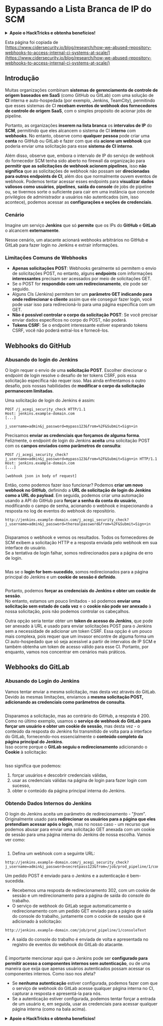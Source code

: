 # Bypassando a Lista Branca de IP do SCM

<details>

<summary><strong>Apoie o HackTricks e obtenha benefícios!</strong></summary>

* Se você quiser ver sua **empresa anunciada no HackTricks** ou se quiser acessar a **versão mais recente do PEASS ou baixar o HackTricks em PDF**, verifique os [**PLANOS DE ASSINATURA**](https://github.com/sponsors/carlospolop)!
* Obtenha o [**swag oficial do PEASS & HackTricks**](https://peass.creator-spring.com)
* Descubra [**A Família PEASS**](https://opensea.io/collection/the-peass-family), nossa coleção exclusiva de [**NFTs**](https://opensea.io/collection/the-peass-family)
* **Junte-se ao** 💬 [**grupo Discord**](https://discord.gg/hRep4RUj7f) ou ao [**grupo telegram**](https://t.me/peass) ou **siga-me** no **Twitter** 🐦 [**@carlospolopm**](https://twitter.com/carlospolopm)**.**
* **Compartilhe suas técnicas de hacking enviando PRs para os repositórios do** [**HackTricks**](https://github.com/carlospolop/hacktricks) e [**HackTricks Cloud**](https://github.com/carlospolop/hacktricks-cloud) no github.

</details>

Esta página foi copiada de [https://www.cidersecurity.io/blog/research/how-we-abused-repository-webhooks-to-access-internal-ci-systems-at-scale/](https://www.cidersecurity.io/blog/research/how-we-abused-repository-webhooks-to-access-internal-ci-systems-at-scale/)

## Introdução

Muitas organizações combinam **sistemas de gerenciamento de controle de origem baseados em SaaS** (como GitHub ou GitLab) com uma solução de **CI** interna e auto-hospedada (por exemplo, Jenkins, TeamCity), permitindo que esses sistemas de CI **recebam eventos de webhook dos fornecedores de controle de origem SaaS**, com o simples propósito de acionar jobs de pipeline.

Portanto, as organizações **inserem na lista branca** os **intervalos de IP** do **SCM**, permitindo que eles alcancem o sistema de CI **interno** com **webhooks**. No entanto, observe como **qualquer pessoa** pode criar uma **conta** no GitHub ou GitLab e fazer com que ela **acione um webhook** que poderia enviar uma solicitação para esse **sistema de CI interno**.

Além disso, observe que, embora o intervalo de IP do serviço de webhook do fornecedor SCM tenha sido aberto no firewall da organização para **permitir que as solicitações de webhook acionem pipelines**, isso **não significa** que as solicitações de webhook não possam ser **direcionadas para outros endpoints de CI**, além dos que normalmente ouvem eventos de webhook. Podemos tentar acessar esses endpoints para **visualizar dados valiosos como usuários**, **pipelines**, **saída do console** de jobs de pipeline ou, se tivermos sorte o suficiente para cair em uma instância que concede privilégios de administrador a usuários não autenticados (sim, isso acontece), podemos acessar as **configurações e seções de credenciais**.

### Cenário

Imagine um serviço **Jenkins** que só **permite** que os IPs do **GitHub** e **GitLab** o alcancem **externamente**.

Nesse cenário, um atacante acionará webhooks arbitrários no GitHub e GitLab para fazer login no Jenkins e extrair informações.

### Limitações Comuns de Webhooks

* **Apenas solicitações POST**: Webhooks geralmente só permitem o envio de solicitações POST, no entanto, alguns **endpoints** com informações **interessantes** precisam ser acessados por meio de solicitações GET.
* Se o POST for **respondido com um redirecionamento**, ele pode ser seguido.
* Alguns CIs (Jenkins) permitem ter um **parâmetro GET indicando para onde redirecionar o cliente** assim que ele conseguir fazer login, você pode usar isso para redirecioná-lo para uma página específica com um GET.
* **Não é possível controlar o corpo da solicitação POST**: Se você precisar enviar dados específicos no corpo do POST, não poderá.
* **Tokens CSRF**: Se o endpoint interessante estiver esperando tokens CSRF, você não poderá extraí-los e fornecê-los.

## Webhooks do GitHub

### Abusando do login do Jenkins

O login requer o envio de uma **solicitação POST**. Escolher direcionar o endpoint de login resolve o desafio de ter tokens CSRF, pois essa solicitação específica não requer isso. Mas ainda enfrentamos o outro desafio, pois nossas habilidades de **modificar o corpo da solicitação permanecem limitadas**.

Uma solicitação de login do Jenkins é assim:
```
POST /j_acegi_security_check HTTP/1.1
Host: jenkins.example-domain.com
[...]

j_username=admin&j_password=mypass123&from=%2F&Submit=Sign+in
```
Precisamos **enviar as credenciais que forçamos de alguma forma**.\
Felizmente, o endpoint de login do Jenkins **aceita** uma solicitação POST com os **campos enviados como parâmetros de consulta**:
```
POST /j_acegi_security_check?j_username=admin&j_password=mypass123&from=%2F&Submit=Sign+in HTTP/1.1
Host: jenkins.example-domain.com
[...]

[webhook json in body of request]
```
Então, como podemos fazer isso funcionar? Podemos **criar um novo webhook no GitHub**, definindo a **URL de solicitação de login do Jenkins como a URL do payload**. Em seguida, podemos criar uma automação usando a API do GitHub para **forçar a senha da conta do usuário**, modificando o campo de senha, acionando o webhook e inspecionando a resposta no log de eventos do webhook do repositório.
```
http://jenkins.example-domain.com/j_acegi_security_check?j_username=admin&j_password=therealpassword&from=%2F&Submit=Sign+in
```
<figure><img src="../../.gitbook/assets/image (7) (1) (1).png" alt=""><figcaption></figcaption></figure>

Disparamos o webhook e vemos os resultados. Todos os fornecedores de SCM exibem a solicitação HTTP e a resposta enviada pelo webhook em sua interface do usuário.\
Se a tentativa de login falhar, somos redirecionados para a página de erro de login.

<figure><img src="../../.gitbook/assets/image (6) (1).png" alt=""><figcaption></figcaption></figure>

Mas se o **login for bem-sucedido**, somos redirecionados para a página principal do Jenkins e um **cookie de sessão é definido**.

<figure><img src="../../.gitbook/assets/image (3) (1) (1).png" alt=""><figcaption></figcaption></figure>

Portanto, podemos **forçar as credenciais do Jenkins e obter um cookie de sessão**.\
No entanto, estamos um pouco limitados - só podemos **enviar uma solicitação sem estado de cada vez** e o **cookie não pode ser anexado** à nossa solicitação, pois não podemos controlar os cabeçalhos.

Outra opção seria tentar obter um **token de acesso do Jenkins**, que pode ser anexado à URL e usado para enviar solicitações POST para o Jenkins sem a necessidade de adicionar um token CSRF. Essa opção é um pouco mais complexa, pois requer que um invasor encontre de alguma forma um CI auto-hospedado que só seja acessível a partir de intervalos de IP SCM e também obtenha um token de acesso válido para esse CI. Portanto, por enquanto, vamos nos concentrar em cenários mais práticos.

## Webhooks do GitLab

### Abusando do Login do Jenkins

Vamos tentar enviar a mesma solicitação, mas desta vez através do GitLab. Devido às mesmas limitações, enviamos a **mesma solicitação POST, adicionando as credenciais como parâmetros de consulta**.

<figure><img src="../../.gitbook/assets/image (2) (2).png" alt=""><figcaption></figcaption></figure>

Disparamos a solicitação, mas ao contrário do GitHub, a resposta é 200. Como no último exemplo, usamos o **serviço de webhook do GitLab para forçar um usuário e obter um cookie de sessão**, mas desta vez - o conteúdo da resposta do Jenkins foi transmitido de volta para a interface do GitLab, fornecendo-nos essencialmente o **conteúdo completo da página principal do Jenkins**.\
Isso ocorre porque o **GitLab seguiu o redirecionamento** adicionando o **Cookie** à solicitação:

<figure><img src="../../.gitbook/assets/image (4) (1) (2).png" alt=""><figcaption></figcaption></figure>

Isso significa que podemos:

1. forçar usuários e descobrir credenciais válidas,
2. usar as credenciais válidas na página de login para fazer login com sucesso,
3. obter o conteúdo da página principal interna do Jenkins.

### Obtendo Dados Internos do Jenkins

O login do Jenkins aceita um parâmetro de redirecionamento - "_from_". Originalmente usado para **redirecionar os usuários para a página que eles pretendiam acessar após o login**, mas no nosso caso - um recurso que podemos abusar para enviar uma solicitação GET anexada com um cookie de sessão para uma página interna do Jenkins de nossa escolha. Vamos ver como:

<figure><img src="../../.gitbook/assets/image (5) (1) (1).png" alt=""><figcaption></figcaption></figure>

1. Defina um webhook com a seguinte URL:
```
http://jenkins.example-domain.com/j_acegi_security_check?j_username=admin&j_password=secretpass123&from=/job/prod_pipeline/1/consoleText&Submit=Sign+in
```
Um pedido POST é enviado para o Jenkins e a autenticação é bem-sucedida.

* Recebemos uma resposta de redirecionamento 302, com um cookie de sessão e um redirecionamento para a página de saída do console do trabalho.
* O serviço de webhook do GitLab segue automaticamente o redirecionamento com um pedido GET enviado para a página de saída do console do trabalho, juntamente com o cookie de sessão que é adicionado à solicitação:
```
http://jenkins.example-domain.com/job/prod_pipeline/1/consoleText
```
* A saída do console do trabalho é enviada de volta e apresentada no registro de eventos do webhook do GitLab do atacante.

<figure><img src="../../.gitbook/assets/image (1) (3).png" alt=""><figcaption></figcaption></figure>

É importante mencionar aqui que o Jenkins pode ser **configurado para permitir acesso a componentes internos sem autenticação**, ou de uma maneira que exija que apenas usuários autenticados possam acessar os componentes internos. Como isso nos afeta?

* Se **nenhuma autenticação** estiver configurada, podemos fazer com que o serviço de webhook do GitLab acesse qualquer página interna no CI, capturar a resposta e apresentá-la para nós.
* Se a autenticação estiver configurada, podemos tentar forçar a entrada de um usuário e, em seguida, usar as credenciais para acessar qualquer página interna (como na bala acima).

<details>

<summary><strong>Apoie o HackTricks e obtenha benefícios!</strong></summary>

* Se você deseja ver sua **empresa anunciada no HackTricks** ou se deseja acessar a **versão mais recente do PEASS ou baixar o HackTricks em PDF**, verifique os [**PLANOS DE ASSINATURA**](https://github.com/sponsors/carlospolop)!
* Adquira o [**swag oficial do PEASS & HackTricks**](https://peass.creator-spring.com)
* Descubra [**The PEASS Family**](https://opensea.io/collection/the-peass-family), nossa coleção exclusiva de [**NFTs**](https://opensea.io/collection/the-peass-family)
* **Junte-se ao** 💬 [**grupo do Discord**](https://discord.gg/hRep4RUj7f) ou ao [**grupo do telegram**](https://t.me/peass) ou **siga-me** no **Twitter** 🐦 [**@carlospolopm**](https://twitter.com/carlospolopm)**.**
* **Compartilhe suas técnicas de hacking enviando PRs para os repositórios do** [**HackTricks**](https://github.com/carlospolop/hacktricks) e [**HackTricks Cloud**](https://github.com/carlospolop/hacktricks-cloud) no GitHub.

</details>
